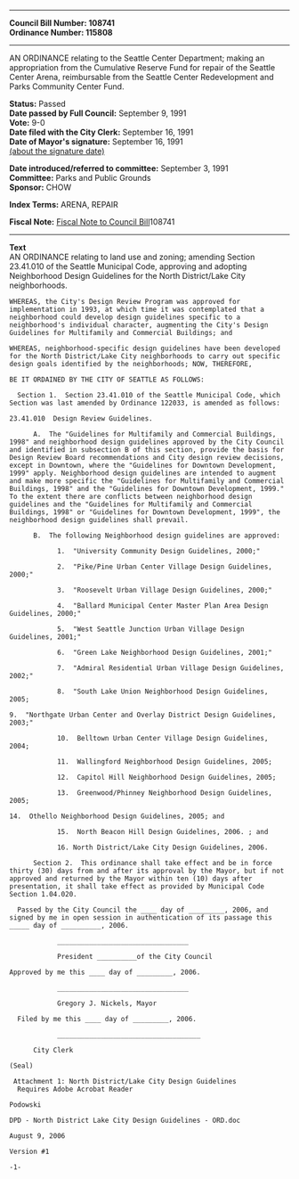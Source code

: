 * * * * *  
  
**Council Bill Number: [](#h0)[](#h2)108741**   
**Ordinance Number: 115808**  
  
* * * * *  
  
AN ORDINANCE relating to the Seattle Center Department; making an appropriation from the Cumulative Reserve Fund for repair of the Seattle Center Arena, reimbursable from the Seattle Center Redevelopment and Parks Community Center Fund.  
  
**Status:** Passed   
**Date passed by Full Council:** September 9, 1991   
**Vote:** 9-0   
**Date filed with the City Clerk:** September 16, 1991   
**Date of Mayor's signature:** September 16, 1991   
[(about the signature date)](/~public/approvaldate.htm)   
  
  
**Date introduced/referred to committee:** September 3, 1991   
**Committee:** Parks and Public Grounds   
**Sponsor:** CHOW   
  
**Index Terms:** ARENA, REPAIR  
  
**Fiscal Note:** [Fiscal Note to Council Bill](http://clerk.seattle.gov/~public/fnote/108741.htm)[](#h1)[](#h3)108741  
  
* * * * *  
  
**Text**  
    AN ORDINANCE relating to land use and zoning; amending Section  
    23.41.010 of the Seattle Municipal Code, approving and adopting  
    Neighborhood Design Guidelines for the North District/Lake City  
    neighborhoods.  
  
    WHEREAS, the City's Design Review Program was approved for  
    implementation in 1993, at which time it was contemplated that a  
    neighborhood could develop design guidelines specific to a  
    neighborhood's individual character, augmenting the City's Design  
    Guidelines for Multifamily and Commercial Buildings; and  
  
    WHEREAS, neighborhood-specific design guidelines have been developed  
    for the North District/Lake City neighborhoods to carry out specific  
    design goals identified by the neighborhoods; NOW, THEREFORE,  
  
    BE IT ORDAINED BY THE CITY OF SEATTLE AS FOLLOWS:  
  
      Section 1.  Section 23.41.010 of the Seattle Municipal Code, which  
    Section was last amended by Ordinance 122033, is amended as follows:  
  
    23.41.010  Design Review Guidelines.  
  
          A.  The "Guidelines for Multifamily and Commercial Buildings,  
    1998" and neighborhood design guidelines approved by the City Council  
    and identified in subsection B of this section, provide the basis for  
    Design Review Board recommendations and City design review decisions,  
    except in Downtown, where the "Guidelines for Downtown Development,  
    1999" apply. Neighborhood design guidelines are intended to augment  
    and make more specific the "Guidelines for Multifamily and Commercial  
    Buildings, 1998" and the "Guidelines for Downtown Development, 1999."  
    To the extent there are conflicts between neighborhood design  
    guidelines and the "Guidelines for Multifamily and Commercial  
    Buildings, 1998" or "Guidelines for Downtown Development, 1999", the  
    neighborhood design guidelines shall prevail.  
  
          B.  The following Neighborhood design guidelines are approved:  
  
                1.  "University Community Design Guidelines, 2000;"  
  
                2.  "Pike/Pine Urban Center Village Design Guidelines,  
    2000;"  
  
                3.  "Roosevelt Urban Village Design Guidelines, 2000;"  
  
                4.  "Ballard Municipal Center Master Plan Area Design  
    Guidelines, 2000;"  
  
                5.  "West Seattle Junction Urban Village Design  
    Guidelines, 2001;"  
  
                6.  "Green Lake Neighborhood Design Guidelines, 2001;"  
  
                7.  "Admiral Residential Urban Village Design Guidelines,  
    2002;"  
  
                8.  "South Lake Union Neighborhood Design Guidelines,  
    2005;  
  
    9.  "Northgate Urban Center and Overlay District Design Guidelines,  
    2003;"  
  
                10.  Belltown Urban Center Village Design Guidelines,  
    2004;  
  
                11.  Wallingford Neighborhood Design Guidelines, 2005;  
  
                12.  Capitol Hill Neighborhood Design Guidelines, 2005;  
  
                13.  Greenwood/Phinney Neighborhood Design Guidelines,  
    2005;  
  
    14.  Othello Neighborhood Design Guidelines, 2005; and  
  
                15.  North Beacon Hill Design Guidelines, 2006. ; and  
  
                16. North District/Lake City Design Guidelines, 2006.  
  
          Section 2.  This ordinance shall take effect and be in force  
    thirty (30) days from and after its approval by the Mayor, but if not  
    approved and returned by the Mayor within ten (10) days after  
    presentation, it shall take effect as provided by Municipal Code  
    Section 1.04.020.  
  
      Passed by the City Council the ____ day of _________, 2006, and  
    signed by me in open session in authentication of its passage this  
    _____ day of __________, 2006.  
  
                _________________________________  
  
                President __________of the City Council  
  
    Approved by me this ____ day of _________, 2006.  
  
                _________________________________  
  
                Gregory J. Nickels, Mayor  
  
      Filed by me this ____ day of _________, 2006.  
  
                ____________________________________  
  
          City Clerk  
  
    (Seal)  
  
     Attachment 1: North District/Lake City Design Guidelines  
      Requires Adobe Acrobat Reader  
  
    Podowski  
  
    DPD - North District Lake City Design Guidelines - ORD.doc  
  
    August 9, 2006  
  
    Version #1  
  
    -1-  

